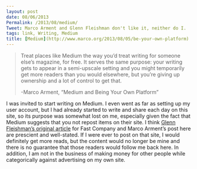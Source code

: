 ```yaml
---
layout: post
date: 08/06/2013
Permalink: /2013/08/medium/
Tweet: Marco Arment and Glenn Fleishman don't like it, neither do I.
tags: link, Writing, Medium
title: [Medium](http://www.marco.org/2013/08/05/be-your-own-platform)
---
```


<blockquote>
  <p>Treat places like Medium the way you’d treat writing for someone else’s magazine, for free. It serves the same purpose: your writing gets to appear in a semi-upscale setting and you might temporarily get more readers than you would elsewhere, but you’re giving up ownership and a lot of control to get that.</p>
  
  <p>-Marco Arment, &#8220;Medium and Being Your Own Platform&#8221;</p>
</blockquote>

<p>I was invited to start writing on Medium. I even went as far as setting up my user account, but I had already started to write and share each day on this site, so its purpose was somewhat lost on me, especially given the fact that Medium suggests that you not repost items on their site. I think <a href="http://www.fastcolabs.com/3015252/why-you-should-be-your-own-platform" title="Why You Should Be Your Own Platform">Glenn Fleishman&#8217;s original article</a> for Fast Company and Marco Arment&#8217;s post here are prescient and well-stated. If I were ever to post on that site, I would definitely get more reads, but the content would no longer be mine and there is no guarantee that those readers would follow me back here. In addition, I am not in the business of making money for other people while categorically against advertising on my own site.</p>
